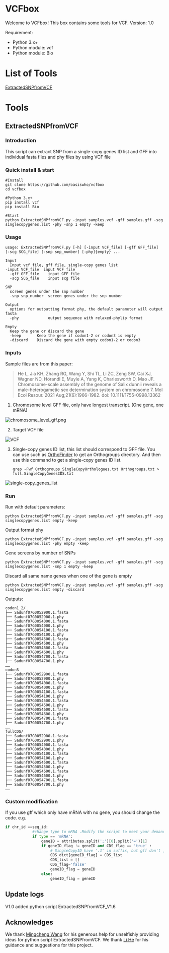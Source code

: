 # VCFbox

Welcome to VCFbox! This box contains some tools for VCF. Version: 1.0



Requirement: 

* Python 3.x+
* Python module: vcf
* Python module: Bio



# List of Tools

<a href="#ExtractedSNPfromVCF">ExtractedSNPfromVCF</a>





# Tools

## <span name = "ExtractedSNPfromVCF">ExtractedSNPfromVCF</span>

### Introduction

This script can extract SNP from a single-copy genes ID list and GFF into individual fasta files and phy files by using VCF file



### Quick install & start

```
#Install
git clone https://github.com/oasiswho/vcfbox
cd vcfbox

#Python 3.x+
pip install vcf
pip install Bio

#Start
python ExtractedSNPfromVCF.py -input samples.vcf -gff samples.gff -scg singlecopygenes.list -phy -snp 1 empty -keep
```



### Usage

```
usage: ExtractedSNPfromVCF.py [-h] [-input VCF_file] [-gff GFF_file] [-scg SCG_file] [-snp snp_number] [-phy]{empty} ...
        
Input
  Input vcf file, gff file, single-copy genes list
-input VCF_file  input VCF file
  -gff GFF_file    input GFF file
  -scg SCG_file    input scg file

SNP
  screen genes under the snp number
  -snp snp_number  screen genes under the snp number

Output
  options for outputting format phy, the default parameter will output fasta
  -phy             output sequence with relaxed-phylip format

Empty
  Keep the gene or discard the gene
  -keep       Keep the gene if codon1-2 or codon3 is empty
  -discard    Discard the gene with empty codon1-2 or codon3

```



### Inputs

Sample files are from this paper:

> He L, Jia KH, Zhang RG, Wang Y, Shi TL, Li ZC, Zeng SW, Cai XJ, Wagner ND, Hörandl E, Muyle A, Yang K, Charlesworth D, Mao JF. Chromosome-scale assembly of the genome of Salix dunnii reveals a male-heterogametic sex determination system on chromosome 7. Mol Ecol Resour. 2021 Aug;21(6):1966-1982. doi: 10.1111/1755-0998.13362



1. Chromosome level GFF file, only have longest transcript. (One gene, one mRNA)

![chromosome_level_gff.png](images/ExtractedSNPfromVCF/chromosome_level_gff.png)



2. Target VCF file

![VCF](images/ExtractedSNPfromVCF/VCF.png)



3. Single-copy genes ID list, this list should correspond to GFF file. You can use such as [OrthoFinder](https://github.com/davidemms/OrthoFinder) to get an Orthogroups directory. And then use this command to get a single-copy genes ID list.

   ```shell
   grep -Fwf Orthogroups_SingleCopyOrthologues.txt Orthogroups.txt > full.SingleCopyGenesIDS.txt
   ```

   

![single-copy_genes_list](images/ExtractedSNPfromVCF/single-copy_genes_list.png)



### Run

Run with default parameters:

```
python ExtractedSNPfromVCF.py -input samples.vcf -gff samples.gff -scg singlecopygenes.list empty -keep
```

Output format phy

```
python ExtractedSNPfromVCF.py -input samples.vcf -gff samples.gff -scg singlecopygenes.list -phy empty -keep
```

Gene screens by number of SNPs

```
python ExtractedSNPfromVCF.py -input samples.vcf -gff samples.gff -scg singlecopygenes.list -snp 1 empty -keep
```

Discard all same name genes when one of the gene is empty

```
python ExtractedSNPfromVCF.py -input samples.vcf -gff samples.gff -scg singlecopygenes.list empty -discard
```



Outputs:

```shell
codon1_2/
├── Sadunf07G0052900.1.fasta
├── Sadunf07G0052900.1.phy
├── Sadunf07G0054000.1.fasta
├── Sadunf07G0054000.1.phy
├── Sadunf07G0054100.1.fasta
├── Sadunf07G0054100.1.phy
├── Sadunf07G0054500.1.fasta
├── Sadunf07G0054500.1.phy
├── Sadunf07G0054600.1.fasta
├── Sadunf07G0054600.1.phy
├── Sadunf07G0054700.1.fasta
├── Sadunf07G0054700.1.phy
……
codon3
├── Sadunf07G0052900.1.fasta
├── Sadunf07G0052900.1.phy
├── Sadunf07G0054000.1.fasta
├── Sadunf07G0054000.1.phy
├── Sadunf07G0054100.1.fasta
├── Sadunf07G0054100.1.phy
├── Sadunf07G0054500.1.fasta
├── Sadunf07G0054500.1.phy
├── Sadunf07G0054600.1.fasta
├── Sadunf07G0054600.1.phy
├── Sadunf07G0054700.1.fasta
├── Sadunf07G0054700.1.phy
……
fullCDS/
├── Sadunf07G0052900.1.fasta
├── Sadunf07G0052900.1.phy
├── Sadunf07G0054000.1.fasta
├── Sadunf07G0054000.1.phy
├── Sadunf07G0054100.1.fasta
├── Sadunf07G0054100.1.phy
├── Sadunf07G0054500.1.fasta
├── Sadunf07G0054500.1.phy
├── Sadunf07G0054600.1.fasta
├── Sadunf07G0054600.1.phy
├── Sadunf07G0054700.1.fasta
├── Sadunf07G0054700.1.phy
……
```



### Custom modification

If you use gff which only have mRNA with no gene, you should change the code. e.g.

```python
if chr_id ==seq_id:
            #change type to mRNA .Modify the script to meet your demand.
			if type == 'mRNA':
				geneID = attributes.split(';')[0].split('=')[1]
				if geneID_flag != geneID and CDS_flag == 'true' :
					# SingleCopyID have '.1' in suffix, but gff don't , so I add up it.
					CDS_dict[geneID_flag] = CDS_list
					CDS_list = []
					CDS_flag='false'
					geneID_flag = geneID
				else:
					geneID_flag = geneID
```

 

## Update logs

V1.0 added python script ExtractedSNPfromVCF_V1.6



## Acknowledges

We thank [Mingcheng Wang](https://orcid.org/0000-0002-3631-9174) for his generous help for unselfishly providing ideas for python script ExtractedSNPfromVCF. We thank [Li He](https://orcid.org/0000-0002-4591-8056) for his guidance and suggestions for this project.